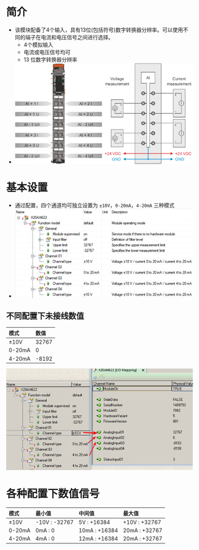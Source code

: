 # 简介

- 该模块配备了4个输入，具有13位(包括符号)数字转换器分辨率。可以使用不同的端子在电流和电压信号之间进行选择。
    - 4个模拟输入
    - 电流或电压信号均可
    - 13 位数字转换器分辨率
- ![](FILES/020模拟量输入模块X20AI4622数值范围/image-20230821154952138.png)

# 基本设置

- 通过配置，四个通道均可独立设置为 `±10V`，`0-20mA`，`4-20mA` 三种模式
- ![](FILES/020模拟量输入模块X20AI4622数值范围/image-20230821154823453.png)

## 不同配置下未接线数值

|模式 |数值 |
|:-----|:-----|
|±10V |32767|
|0-20mA |0|
|4-20mA |-8192|

![](FILES/020模拟量输入模块X20AI4622数值范围/image-20230821155207784.png)

# 各种配置下数值信号

|模式|最小值 |中间值|最大值|
|:-----|:-----|:-----|:-----|
|±10V|-10V : -32767|5V : +16384|+10V : +32767|
|0-20mA|0mA : 0|10mA : +16384|20mA : +32767|
|4-20mA|4mA : 0|12mA : +16384|20mA : +32767|
